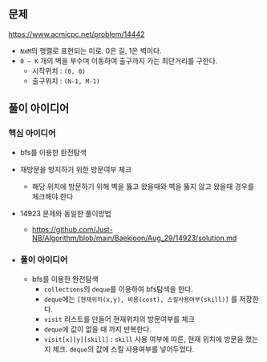 ## 문제

https://www.acmicpc.net/problem/14442

- `NxM`의 행렬로 표현되는 미로. 0은 길, 1은 벽이다.
- `0 ~ K` 개의 벽을 부수며 이동하여 출구까지 가는 최단거리를 구한다.
  - 시작위치 : `(0, 0)`
  - 출구위치 : `(N-1, M-1)`

## 풀이 아이디어

### 핵심 아이디어

- bfs를 이용한 완전탐색
- 재방문을 방지하기 위한 방문여부 체크
  - 해당 위치에 방문하기 위해 벽을 뚫고 왔을때와 벽을 뚫지 않고 왔을때 경우를 체크해야 한다
- 14923 문제와 동일한 풀이방법
  - https://github.com/Just-NB/Algorithm/blob/main/Baekjoon/Aug_29/14923/solution.md

- ### 풀이 아이디어

  - bfs를 이용한 완전탐색
    - `collections`의 `deque`를 이용하여 bfs탐색을 한다.
    - `deque`에는 `[현재위치(x,y), 비용(cost), 스킬사용여부(skill)]` 를 저장한다.
    - `visit` 리스트를 만들어 현재위치의 방문여부를 체크
    - `deque`에 값이 없을 때 까지 반복한다.
    - `visit[x][y][skill]` : `skill` 사용 여부에 따른, 현재 위치에 방문을 했는지 체크. `deque`의 값에 스킬 사용여부를 넣어두었다.